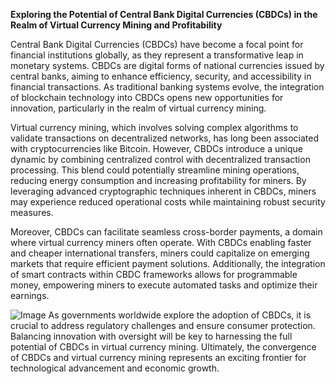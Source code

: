 **Exploring the Potential of Central Bank Digital Currencies (CBDCs) in the Realm of Virtual Currency Mining and Profitability**

Central Bank Digital Currencies (CBDCs) have become a focal point for financial institutions globally, as they represent a transformative leap in monetary systems. CBDCs are digital forms of national currencies issued by central banks, aiming to enhance efficiency, security, and accessibility in financial transactions. As traditional banking systems evolve, the integration of blockchain technology into CBDCs opens new opportunities for innovation, particularly in the realm of virtual currency mining.

Virtual currency mining, which involves solving complex algorithms to validate transactions on decentralized networks, has long been associated with cryptocurrencies like Bitcoin. However, CBDCs introduce a unique dynamic by combining centralized control with decentralized transaction processing. This blend could potentially streamline mining operations, reducing energy consumption and increasing profitability for miners. By leveraging advanced cryptographic techniques inherent in CBDCs, miners may experience reduced operational costs while maintaining robust security measures.

Moreover, CBDCs can facilitate seamless cross-border payments, a domain where virtual currency miners often operate. With CBDCs enabling faster and cheaper international transfers, miners could capitalize on emerging markets that require efficient payment solutions. Additionally, the integration of smart contracts within CBDC frameworks allows for programmable money, empowering miners to execute automated tasks and optimize their earnings.


![Image](https://github.com/user-attachments/assets/31692037-0104-4703-abd1-696b6a7dd41b)
As governments worldwide explore the adoption of CBDCs, it is crucial to address regulatory challenges and ensure consumer protection. Balancing innovation with oversight will be key to harnessing the full potential of CBDCs in virtual currency mining. Ultimately, the convergence of CBDCs and virtual currency mining represents an exciting frontier for technological advancement and economic growth.